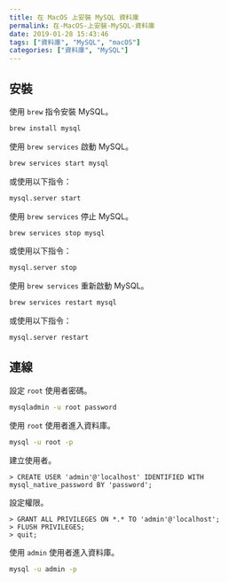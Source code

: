 ```yaml
---
title: 在 MacOS 上安裝 MySQL 資料庫
permalink: 在-MacOS-上安裝-MySQL-資料庫
date: 2019-01-28 15:43:46
tags: ["資料庫", "MySQL", "macOS"]
categories: ["資料庫", "MySQL"]
---
```


## 安裝

使用 `brew` 指令安裝 MySQL。

```BASH
brew install mysql
```

使用 `brew services` 啟動 MySQL。

```BASH
brew services start mysql
```

或使用以下指令：

```BASH
mysql.server start
```

使用 `brew services` 停止 MySQL。

```BASH
brew services stop mysql
```

或使用以下指令：

```BASH
mysql.server stop
```

使用 `brew services` 重新啟動 MySQL。

```BASH
brew services restart mysql
```

或使用以下指令：

```BASH
mysql.server restart
```

## 連線

設定 `root` 使用者密碼。

```BASH
mysqladmin -u root password
```

使用 `root` 使用者進入資料庫。

```BASH
mysql -u root -p
```

建立使用者。

```
> CREATE USER 'admin'@'localhost' IDENTIFIED WITH mysql_native_password BY 'password';
```

設定權限。

```
> GRANT ALL PRIVILEGES ON *.* TO 'admin'@'localhost';
> FLUSH PRIVILEGES;
> quit;
```

使用 `admin` 使用者進入資料庫。

```BASH
mysql -u admin -p
```
